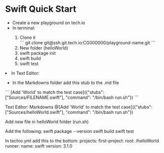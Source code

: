 <h1>Swift Quick Start</h1>

<ul>
    <li>Create a new playground on tech.io</li>
    <li>In terminal:</li>
        <ol>
            <li>Clone it</li>
            ```
            git clone git@ssh.git.tech.io:CG000000/playground-name.git
            ```
            <li>New folder (helloWorld)</li>
            <li>swift package init</li>
            <li>swift build</li>
            <li>swift test</li>
        </ul>
    <li>In Text Editor:</li>
        <ul>
            <li>In the Markdowns folder add this stub to the .md file</li>
        </ul>
        ```
        [Add 'World' to match the test case]({"stubs": ["Sources/FILENAME.swift"], "command": "/bin/bash run.sh"})
        ```        
</ul>


Text Editor: Markdowns 
@[Add 'World' to match the test case]({"stubs": ["Sources/helloWorld.swift"], "command": "/bin/bash run.sh"})

Add new file in helloWorld folder (run.sh)

Add the following:
	swift package --version
	swift build
	swift test


In techio.yml add this to the bottom:
	projects:
  		first-project:
   	 		root: /helloWorld
    			runner:
      				name: swift
      				version: 3.1.0

